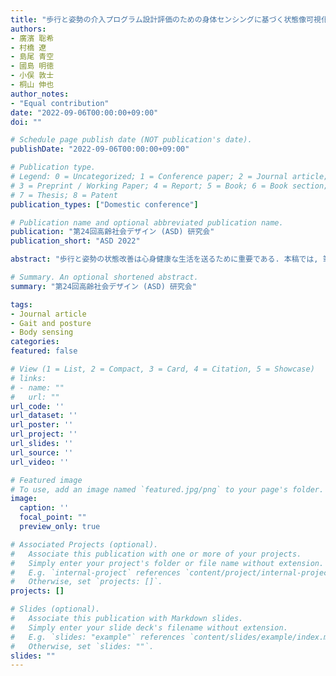 ```yaml
---
title: "歩行と姿勢の介入プログラム設計評価のための身体センシングに基づく状態像可視化手法"
authors:
- 廣濱 聡希
- 村橋 遼
- 島尾 青空
- 國島 明徳
- 小俣 敦士
- 桐山 伸也
author_notes:
- "Equal contribution"
date: "2022-09-06T00:00:00+09:00"
doi: ""

# Schedule page publish date (NOT publication's date).
publishDate: "2022-09-06T00:00:00+09:00"

# Publication type.
# Legend: 0 = Uncategorized; 1 = Conference paper; 2 = Journal article;
# 3 = Preprint / Working Paper; 4 = Report; 5 = Book; 6 = Book section;
# 7 = Thesis; 8 = Patent
publication_types: ["Domestic conference"]

# Publication name and optional abbreviated publication name.
publication: "第24回高齢社会デザイン (ASD) 研究会"
publication_short: "ASD 2022"

abstract: "歩行と姿勢の状態改善は心身健康な生活を送るために重要である. 本稿では, 筆者らが開発を進めている歩行と姿勢に着目した運動介入プログラムの設計開発評価のための, 身体センシングを活用した状態像理解の方策について述べる. 介入プログラムを監修する専門家と協業し, 専門家による介入評価の深化に役立つ特徴量可視化ビューアを設計開発した. 複数名の被験者による介入プログラムの実践を通して, 参加者一人ひとりの運動前後の短期的変化と複数回に亘る長期的変化を可視化し, ビューアの有無で専門家の介入評価コメントがどのように異なるかを検証した. その結果, 開発ビューアの活用により新たな観点でのコメントを多く引き出せ, 介入プログラムの改善に繋がる有益な知見を多数獲得できた."

# Summary. An optional shortened abstract.
summary: "第24回高齢社会デザイン (ASD) 研究会"

tags:
- Journal article
- Gait and posture
- Body sensing
categories: 
featured: false

# View (1 = List, 2 = Compact, 3 = Card, 4 = Citation, 5 = Showcase)
# links:
# - name: ""
#   url: ""
url_code: ''
url_dataset: ''
url_poster: ''
url_project: ''
url_slides: ''
url_source: ''
url_video: ''

# Featured image
# To use, add an image named `featured.jpg/png` to your page's folder. 
image:
  caption: ''
  focal_point: ""
  preview_only: true

# Associated Projects (optional).
#   Associate this publication with one or more of your projects.
#   Simply enter your project's folder or file name without extension.
#   E.g. `internal-project` references `content/project/internal-project/index.md`.
#   Otherwise, set `projects: []`.
projects: []

# Slides (optional).
#   Associate this publication with Markdown slides.
#   Simply enter your slide deck's filename without extension.
#   E.g. `slides: "example"` references `content/slides/example/index.md`.
#   Otherwise, set `slides: ""`.
slides: ""
---
```


